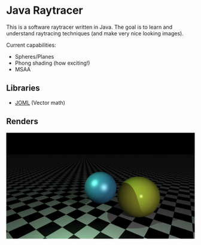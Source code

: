 Java Raytracer
==============

This is a software raytracer written in Java. The goal is to learn and understand raytracing techniques (and make very nice looking images).

Current capabilities:
- Spheres/Planes
- Phong shading (how exciting!)
- MSAA

Libraries
---------

- [JOML](https://github.com/JOML-CI/JOML) (Vector math)

Renders
-------

![2 spheres](images/2_spheres.png)
